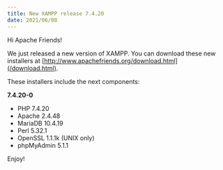 ```yaml
---
title: New XAMPP release 7.4.20
date: 2021/06/08
---
```


Hi Apache Friends!

We just released a new version of XAMPP. You can download these new installers at [http://www.apachefriends.org/download.html](/download.html).

These installers include the next components:

**7.4.20-0**

- PHP 7.4.20
- Apache 2.4.48
- MariaDB 10.4.19
- Perl 5.32.1
- OpenSSL 1.1.1k (UNIX only)
- phpMyAdmin 5.1.1

Enjoy!
